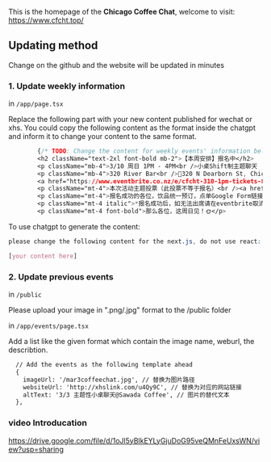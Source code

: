This is the homepage of the **Chicago Coffee Chat**, welcome to visit: https://www.cfcht.top/



## Updating method

Change on the github and the website will be updated in minutes

### 1. Update weekly information
in `/app/page.tsx`

Replace the following part with your new content published for wechat or xhs. You could copy the following content as the format inside the chatgpt and inform it to change your content to the same format.
```css
        {/* TODO: Change the content for weekly events' information below */}
        <h2 className="text-2xl font-bold mb-2">【本周安排】报名中</h2>
        <p className="mb-4">3/10 周日 1PM - 4PM<br />️小桌Shift制主题聊天 （i人友好）<br />限定报名人数：9人，微信限定4人</p>
        <p className="mb-4">320 River Bar<br />📍320 N Dearborn St, Chicago, IL 60654<br />Located in: The Westin Chicago River North</p>
        <a href="https://www.eventbrite.co.nz/e/cfcht-310-1pm-tickets-858290468897?aff=oddtdtcreator" target="_blank" className="inline-block bg-blue-500 text-white p-2 rounded hover:bg-blue-700 transition duration-300 ease-in-out">报名🔗</a>
        <p className="mt-4">本次活动主题投票（此投票不等于报名）<br /><a href="https://forms.gle/3BLyjCJshx5oz3Uv8" className="text-blue-600 hover:underline" target="_blank">点击这里投票</a></p>
        <p className="mt-4">报名成功的各位，饮品统一预订，点单Google Form链接<br /><a href="https://forms.gle/SiBYXj3vpWv8xURL6" className="text-blue-600 hover:underline" target="_blank">点击打开填写</a></p>
        <p className="mt-4 italic">*报名成功后，如无法出席请在eventbrite取消，平台waitlist将自动补位，请各位留意自己的邮箱</p>
        <p className="mt-4 font-bold">那么各位，这周日见！🌞</p>

```
To use chatgpt to generate the content:
```css
please change the following content for the next.js, do not use react:

[your content here]

```

### 2. Update previous events
in `/public`

Please upload your image in ".png/.jpg" format to the /public folder

in `/app/events/page.tsx`

Add a list like the given format which contain the image name, weburl, the describtion.

```html
  // Add the events as the following template ahead
  {
    imageUrl: '/mar3coffeechat.jpg', // 替换为图片路径
    websiteUrl: 'http://xhslink.com/u4Qy9C', // 替换为对应的网站链接
    altText: '3/3 主题性小桌聊天@Sawada Coffee', // 图片的替代文本
  },
```

### video Introducation
https://drive.google.com/file/d/1oJl5yBlkEYLyGjuDoG95veQMnFeUxsWN/view?usp=sharing

